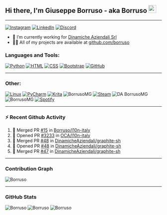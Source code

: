 ## Hi there, I'm Giuseppe Borruso - aka Borruso <img src="https://media.giphy.com/media/hvRJCLFzcasrR4ia7z/giphy.gif" width="25px">

---

[![Instagram](https://img.shields.io/badge/instagram-%23E4405F.svg?&style=for-the-badge&logo=instagram&logoColor=white)](https://www.instagram.com/_borrusogiuseppe)
[![LinkedIn](https://img.shields.io/badge/LinkedIn-0077B5?style=for-the-badge&logo=linkedin&logoColor=white)](https://www.linkedin.com/in/giuseppe-borruso-5310a4208)
[![Discord](https://img.shields.io/badge/Discord-7289DA?style=for-the-badge&logo=discord&logoColor=white)](https://discordapp.com/users/498451140678123520)

- 🔭 I’m currently working for [Dinamiche Aziendali Srl](https://github.com/dinamicheaziendali)
- 👨‍💻 All of my projects are available at [github.com/borruso](https://github.com/borruso)

### Languages and Tools:

[![Python](https://img.shields.io/badge/Python-3776AB?style=for-the-badge&logo=python&logoColor=white)](https://www.python.org)
[![HTML](https://img.shields.io/badge/HTML5-E34F26?style=for-the-badge&logo=html5&logoColor=white)](https://developer.mozilla.org/en-US/docs/Web/HTML)
[![CSS](https://img.shields.io/badge/CSS3-1572B6?style=for-the-badge&logo=css3&logoColor=white)](https://developer.mozilla.org/en-US/docs/Web/CSS)
[![Bootstrap](https://img.shields.io/badge/Bootstrap-563D7C?style=for-the-badge&logo=bootstrap&logoColor=white)](https://getbootstrap.com)
[![GitHub](https://img.shields.io/badge/GitHub-100000?style=for-the-badge&logo=github&logoColor=white)](https://github.com/borruso)

---

### Other:

[![Linux](https://img.shields.io/badge/Linux-FCC624?style=for-the-badge&logo=linux&logoColor=black)](https://www.linux.org)
[![PyCharm](https://img.shields.io/badge/pycharm-143?style=for-the-badge&logo=pycharm&logoColor=black&color=black&labelColor=green)](https://www.jetbrains.com/pycharm)
[![Krita](https://img.shields.io/badge/Krita-203759?style=for-the-badge&logo=krita&logoColor=EEF37B)](https://krita.org)
![BorrusoMG](https://img.shields.io/badge/PlayStation-003791?style=for-the-badge&logo=playstation&logoColor=white)
[![Steam](https://img.shields.io/badge/Steam-000000?style=for-the-badge&logo=steam&logoColor=white)](https://steamcommunity.com/id/BorrusoMG)
![DA BorrusoMG](https://img.shields.io/badge/Epic%20Games-313131?style=for-the-badge&logo=Epic%20Games&logoColor=white)
![BorrusoMG](https://img.shields.io/badge/Riot_Games-D32936?style=for-the-badge&logo=riot-games&logoColor=white)
[![Spotify](https://img.shields.io/badge/Spotify-1ED760?style=for-the-badge&logo=spotify&logoColor=white)](https://open.spotify.com/user/falsi9663?si=bebdd48e74564ed4)

---

### ⚡ Recent Github Activity

<!--START_SECTION:activity-->
1. 🎉 Merged PR [#15](https://github.com/Borruso/l10n-italy/pull/15) in [Borruso/l10n-italy](https://github.com/Borruso/l10n-italy)
2. 💪 Opened PR [#3233](https://github.com/OCA/l10n-italy/pull/3233) in [OCA/l10n-italy](https://github.com/OCA/l10n-italy)
3. 🎉 Merged PR [#48](https://github.com/DinamicheAziendali/graphite-sh/pull/48) in [DinamicheAziendali/graphite-sh](https://github.com/DinamicheAziendali/graphite-sh)
4. 💪 Opened PR [#48](https://github.com/DinamicheAziendali/graphite-sh/pull/48) in [DinamicheAziendali/graphite-sh](https://github.com/DinamicheAziendali/graphite-sh)
5. 🎉 Merged PR [#47](https://github.com/DinamicheAziendali/graphite-sh/pull/47) in [DinamicheAziendali/graphite-sh](https://github.com/DinamicheAziendali/graphite-sh)
<!--END_SECTION:activity-->

---

### Contribution Graph
![Borruso](https://activity-graph.herokuapp.com/graph?username=borruso&theme=github)

---

### GitHub Stats
![Borruso](https://github-readme-stats.vercel.app/api?username=borruso&show_icons=true&theme=react&count_private=true)
![Borruso](https://github-readme-stats.vercel.app/api/top-langs/?username=borruso&show_icons=true&theme=react&count_private=true)
![Borruso](https://github-readme-streak-stats.herokuapp.com/?user=borruso&show_icons=true&theme=react&count_private=true)
